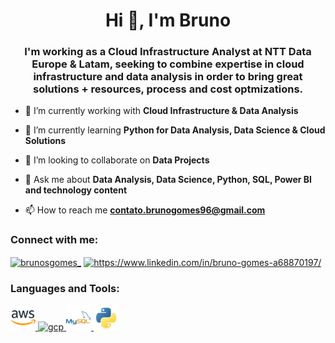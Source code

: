 <h1 align="center">Hi 👋, I'm Bruno</h1>
<h3 align="center">I'm working as a Cloud Infrastructure Analyst at NTT Data Europe & Latam, seeking to combine expertise in cloud infrastructure and data analysis in order to bring great solutions + resources, process and cost optmizations.</h3>

- 🔭 I’m currently working with **Cloud Infrastructure & Data Analysis**

- 🌱 I’m currently learning **Python for Data Analysis, Data Science & Cloud Solutions**

- 👯 I’m looking to collaborate on **Data Projects**

- 💬 Ask me about **Data Analysis, Data Science, Python, SQL, Power BI and technology content**

- 📫 How to reach me **contato.brunogomes96@gmail.com**

<h3 align="left">Connect with me:</h3>
<p align="left">
<a href="https://twitter.com/brunosgomes_" target="blank"><img align="center" src="https://raw.githubusercontent.com/rahuldkjain/github-profile-readme-generator/master/src/images/icons/Social/twitter.svg" alt="brunosgomes_" height="30" width="40" /></a>
<a href="https://www.linkedin.com/in/bruno-gomes-a68870197/" target="blank"><img align="center" src="https://raw.githubusercontent.com/rahuldkjain/github-profile-readme-generator/master/src/images/icons/Social/linked-in-alt.svg" alt="https://www.linkedin.com/in/bruno-gomes-a68870197/" height="30" width="40" /></a>

<h3 align="left">Languages and Tools:</h3>
<p align="left"> <a href="https://aws.amazon.com" target="_blank" rel="noreferrer"> <img src="https://raw.githubusercontent.com/devicons/devicon/master/icons/amazonwebservices/amazonwebservices-original-wordmark.svg" alt="aws" width="40" height="40"/> </a> <a href="https://cloud.google.com" target="_blank" rel="noreferrer"> <img src="https://www.vectorlogo.zone/logos/google_cloud/google_cloud-icon.svg" alt="gcp" width="40" height="40"/> </a> <a href="https://www.mongodb.com/" target="_blank" rel="noreferrer"> <img  src="https://raw.githubusercontent.com/devicons/devicon/master/icons/mysql/mysql-original-wordmark.svg" alt="mysql" width="40" height="40"/> </a> <a href="https://www.python.org" target="_blank" rel="noreferrer"> <img src="https://raw.githubusercontent.com/devicons/devicon/master/icons/python/python-original.svg" alt="python" width="40" height="40"/> </a> </p>
